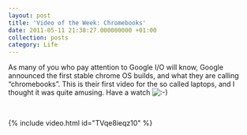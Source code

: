 ```yaml
---
layout: post
title: 'Video of the Week: Chromebooks'
date: 2011-05-11 21:38:27.000000000 +01:00
collection: posts
category: Life
---
```


As many of you who pay attention to Google I/O will know, Google announced the first stable chrome OS builds, and what they are calling “chromebooks”. This is their first video for the so called laptops, and I thought it was quite amusing. Have a watch ![:-)](http://www.10people.co.uk/wp-includes/images/smilies/icon_smile.gif)

 

{% include video.html id="TVqe8ieqz10" %}
